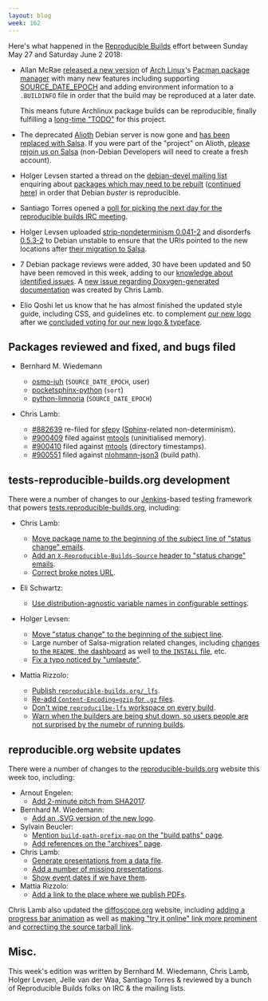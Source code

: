 ```yaml
---
layout: blog
week: 162
---
```


Here's what happened in the [Reproducible Builds](https://reproducible-builds.org) effort between Sunday May 27 and Saturday June 2 2018:

* Allan McRae [released a new version](https://git.archlinux.org/pacman.git/tag/?h=v5.1.0) of [Arch Linux](https://www.archlinux.org/)'s [Pacman package manager](https://wiki.archlinux.org/index.php/pacman) with many new features including supporting [SOURCE_DATE_EPOCH](https://reproducible-builds.org/specs/source-date-epoch/) and adding environment information to a `.BUILDINFO` file in order that the build may be reproduced at a later date.

  This means future Archlinux package builds can be reproducible, finally fulfilling a [long-time "TODO"](https://www.archlinux.org/todo/buildinfo-rebuild/) for this project.

* The deprecated [Alioth](https://wiki.debian.org/Alioth) Debian server is now gone and [has been replaced with Salsa](https://wiki.debian.org/Salsa/AliothMigration). If you were part of the "project" on Alioth, [please rejoin us on Salsa](https://salsa.debian.org/reproducible-builds) (non-Debian Developers will need to create a fresh account).

* Holger Levsen started a thread on the [debian-devel mailing list](https://lists.debian.org/debian-devel/) enquiring about [packages which may need to be rebuilt](https://lists.debian.org/debian-devel/2018/05/thrd2.html#00499) ([continued here](https://lists.debian.org/debian-devel/2018/06/threads.html#00007)) in order that Debian *buster* is reproducible.

* Santiago Torres opened a [poll for picking the next day for the reproducible builds IRC meeting](https://dudle.jmt.gr/rbmeetings/).

* Holger Levsen uploaded [strip-nondeterminism 0.041-2](https://tracker.debian.org/news/962133/accepted-strip-nondeterminism-0041-2-source-into-unstable/) and disorderfs [0.5.3-2](https://tracker.debian.org/news/962131/accepted-disorderfs-053-2-source-amd64-into-unstable/) to Debian unstable to ensure that the URIs pointed to the new locations after [their migration to Salsa](https://wiki.debian.org/Salsa/AliothMigration).

* 7 Debian package reviews were added, 30 have been updated and 50 have been removed in this week, adding to our [knowledge about identified issues](https://tests.reproducible-builds.org/debian/index_issues.html). A [new issue regarding Doxygen-generated documentation](https://salsa.debian.org/reproducible-builds/reproducible-notes/commit/2a08d455) was created by Chris Lamb.

* Elio Qoshi let us know that he has almost finished the updated style guide, including CSS, and guidelines etc. to complement [our new logo](https://reproducible-builds.org/images/logos/rb.svg) after we [concluded voting for our new logo & typeface](https://lists.reproducible-builds.org/pipermail/rb-general/2018-May/000981.html).


Packages reviewed and fixed, and bugs filed
-------------------------------------------

* Bernhard M. Wiedemann
    * [osmo-iuh](https://gerrit.osmocom.org/#/c/osmo-iuh/+/9387) (`SOURCE_DATE_EPOCH`, user)
    * [pocketsphinx-python](https://github.com/cmusphinx/pocketsphinx-python/pull/42) (`sort`)
    * [python-limnoria](https://github.com/ProgVal/Limnoria/pull/1338) (`SOURCE_DATE_EPOCH`)

* Chris Lamb:
    * [#882639](https://bugs.debian.org/882639) re-filed for [sfepy](https://tracker.debian.org/pkg/sfepy) ([Sphinx](http://www.sphinx-doc.org/en/master/)-related non-determinism).
    * [#900409](https://bugs.debian.org/900409) filed against [mtools](https://tracker.debian.org/pkg/mtools) (uninitialised memory).
    * [#900410](https://bugs.debian.org/900410) filed against [mtools](https://tracker.debian.org/pkg/mtools) (directory timestamps).
    * [#900551](https://bugs.debian.org/900551) filed against [nlohmann-json3](https://tracker.debian.org/pkg/nlohmann-json3) (build path).


tests-reproducible-builds.org development
-----------------------------------------

There were a number of changes to our [Jenkins](https://jenkins.io/)-based testing framework that powers [tests.reproducible-builds.org](https://tests.reproducible-builds.org/), including:

* Chris Lamb:
    * [Move package name to the beginning of the subject line of "status change" emails](https://salsa.debian.org/qa/jenkins.debian.net/commit/a6732697).
    * [Add an `X-Reproducible-Builds-Source` header to "status change" emails](https://salsa.debian.org/qa/jenkins.debian.net/commit/72a1a639).
    * [Correct broke notes URL](https://salsa.debian.org/qa/jenkins.debian.net/commit/a131a0ba).
* Eli Schwartz:
    * [Use distribution-agnostic variable names in configurable settings](https://salsa.debian.org/qa/jenkins.debian.net/commit/19159b18).
* Holger Levsen:
    * [Move "status change" to the beginning of the subject line](https://salsa.debian.org/qa/jenkins.debian.net/commit/56de7358).
    * Large number of Salsa-migration related changes, including [changes to the `README`, the dashboard](https://salsa.debian.org/qa/jenkins.debian.net/commit/0b4cb6a2) as well [to the `INSTALL` file](https://salsa.debian.org/qa/jenkins.debian.net/commit/b3200bc9), etc.
    * [Fix a typo noticed by "umlaeute"](https://salsa.debian.org/qa/jenkins.debian.net/commit/4abb9dd7).

* Mattia Rizzolo:
    * [Publish `reproducible-builds.org/_lfs`](https://salsa.debian.org/qa/jenkins.debian.net/commit/3e59444b).
    * [Re-add `Content-Encoding=gzip` for `.gz` files](https://salsa.debian.org/qa/jenkins.debian.net/commit/8319ffca).
    * [Don't wipe `reproducilbe-lfs` workspace on every build](https://salsa.debian.org/qa/jenkins.debian.net/commit/c96f0b68).
    * [Warn when the builders are being shut down, so users people are not surprised by the numebr of running builds](https://salsa.debian.org/qa/jenkins.debian.net/commit/57333ab3).


reproducible.org website updates
--------------------------------

There were a number of changes to the [reproducible-builds.org](https://reproducible-builds.org/) website this week too, including:

* Arnout Engelen:
    * [Add 2-minute pitch from SHA2017](https://salsa.debian.org/reproducible-builds/reproducible-website/commit/ea09e45).
* Bernhard M. Wiedemann:
    * [Add an .SVG version of the new logo](https://salsa.debian.org/reproducible-builds/reproducible-website/commit/1687eea).
* Sylvain Beucler:
    * [Mention `build-path-prefix-map` on the "build paths" page](https://salsa.debian.org/reproducible-builds/reproducible-website/commit/3fd9ef1).
    * [Add references on the "archives" page](https://salsa.debian.org/reproducible-builds/reproducible-website/commit/561e9d0).
* Chris Lamb:
    * [Generate presentations from a data file](https://salsa.debian.org/reproducible-builds/reproducible-website/commit/36a467b).
    * [Add a number of missing presentations](https://salsa.debian.org/reproducible-builds/reproducible-website/commit/a2ff6fe).
    * [Show event dates if we have them](https://salsa.debian.org/reproducible-builds/reproducible-website/commit/11223a2).
* Mattia Rizzolo:
    * [Add a link to the place where we publish PDFs](https://salsa.debian.org/reproducible-builds/reproducible-website/commit/2ec5791).

Chris Lamb also updated the [diffoscope.org](https://diffoscope.org/) website, including [adding a progress bar animation](https://salsa.debian.org/reproducible-builds/diffoscope-website/commit/8c01733) as well as [making "try it online" link more prominent](https://salsa.debian.org/reproducible-builds/diffoscope-website/commit/8325b5d) and [correctiing the source tarball link](https://salsa.debian.org/reproducible-builds/diffoscope-website/commit/a15a6b2).


Misc.
-----

This week's edition was written by Bernhard M. Wiedemann, Chris Lamb, Holger Levsen, Jelle van der Waa, Santiago Torres & reviewed by a bunch of Reproducible Builds folks on IRC & the mailing lists.
